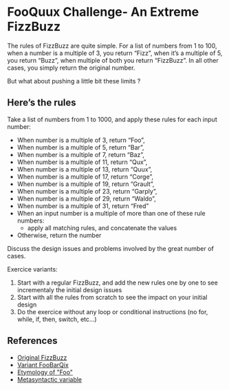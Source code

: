 # FooQuux Challenge- An Extreme FizzBuzz

The rules of FizzBuzz are quite simple. For a list of numbers from 1 to 100, when a number is a multiple of 3, you return “Fizz”, when it’s a multiple of 5, you return “Buzz”, when multiple of both you return “FizzBuzz”. In all other cases, you simply return the original number.

But what about pushing a little bit these limits ? 

## Here’s the rules

Take a list of numbers from 1 to 1000, and apply these rules for each input number:

* When number is a multiple of 3, return “Foo”,
* When number is a multiple of 5, return “Bar”,
* When number is a multiple of 7, return “Baz”,
* When number is a multiple of 11, return “Qux”,
* When number is a multiple of 13, return “Quux”,
* When number is a multiple of 17, return “Corge”,
* When number is a multiple of 19, return “Grault”,
* When number is a multiple of 23, return “Garply”,
* When number is a multiple of 29, return “Waldo”,
* When number is a multiple of 31, return “Fred”
* When an input number is a multiple of more than one of these rule numbers: 
    * apply all matching rules, and concatenate the values
* Otherwise, return the number

Discuss the design issues and problems involved by the great number of cases.

Exercice variants:

1. Start with a regular FizzBuzz, and add the new rules one by one to see incrementaly the initial design issues
2. Start with all the rules from scratch to see the impact on your initial design
3. Do the exercice without any loop or conditional instructions (no for, while, if, then, switch, etc…)


## References

* [Original FizzBuzz](http://codingdojo.org/kata/FizzBuzz/)
* [Variant FooBarQix](http://codingdojo.org/kata/FooBarQix/)
* [Etymology of "Foo"](https://www.ietf.org/rfc/rfc3092.txt)
* [Metasyntactic variable](https://en.wikipedia.org/wiki/Metasyntactic_variable)
